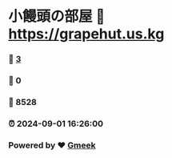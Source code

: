 # 小饅頭の部屋 :link: https://grapehut.us.kg 
### :page_facing_up: [3](https://grapehut.us.kg/tag.html) 
### :speech_balloon: 0 
### :hibiscus: 8528 
### :alarm_clock: 2024-09-01 16:26:00 
### Powered by :heart: [Gmeek](https://github.com/Meekdai/Gmeek)
